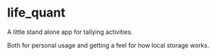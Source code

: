 # life_quant
A little stand alone app for tallying activities.

Both for personal usage and getting a feel for how local storage works.
